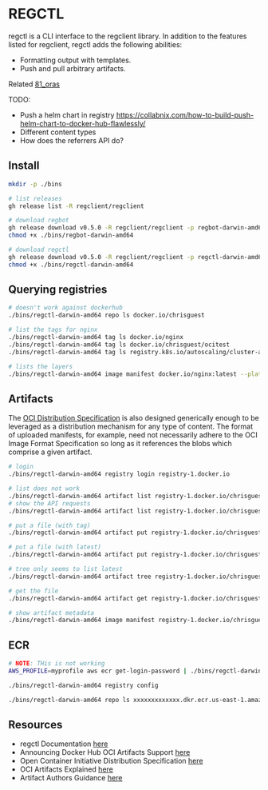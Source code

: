 # REGCTL

regctl is a CLI interface to the regclient library. In addition to the features listed for regclient, regctl adds the following abilities:

* Formatting output with templates.
* Push and pull arbitrary artifacts.

Related [81_oras](../81_oras/README.md)  

TODO:

* Push a helm chart in registry https://collabnix.com/how-to-build-push-helm-chart-to-docker-hub-flawlessly/
* Different content types
* How does the referrers API do?

## Install

```sh
mkdir -p ./bins

# list releases
gh release list -R regclient/regclient   

# download regbot
gh release download v0.5.0 -R regclient/regclient -p regbot-darwin-amd64 --output ./bins/regbot-darwin-amd64
chmod +x ./bins/regbot-darwin-amd64

# download regctl
gh release download v0.5.0 -R regclient/regclient -p regctl-darwin-amd64 --output ./bins/regctl-darwin-amd64
chmod +x ./bins/regctl-darwin-amd64
```

## Querying registries

```sh
# doesn't work against dockerhub
./bins/regctl-darwin-amd64 repo ls docker.io/chrisguest

# list the tags for nginx
./bins/regctl-darwin-amd64 tag ls docker.io/nginx
./bins/regctl-darwin-amd64 tag ls docker.io/chrisguest/ocitest
./bins/regctl-darwin-amd64 tag ls registry.k8s.io/autoscaling/cluster-autoscaler

# lists the layers 
./bins/regctl-darwin-amd64 image manifest docker.io/nginx:latest --platform linux/amd64
```

## Artifacts

The [OCI Distribution Specification](https://github.com/opencontainers/distribution-spec/blob/main/README.md) is also designed generically enough to be leveraged as a distribution mechanism for any type of content. The format of uploaded manifests, for example, need not necessarily adhere to the OCI Image Format Specification so long as it references the blobs which comprise a given artifact.

```sh
# login
./bins/regctl-darwin-amd64 registry login registry-1.docker.io

# list does not work
./bins/regctl-darwin-amd64 artifact list registry-1.docker.io/chrisguest/demo:0.0.1
# show the API requests
./bins/regctl-darwin-amd64 artifact list registry-1.docker.io/chrisguest/demo:0.0.1 -v debug

# put a file (with tag)
./bins/regctl-darwin-amd64 artifact put registry-1.docker.io/chrisguest/demo:0.0.1 --file ./README.md

# put a file (with latest)
./bins/regctl-darwin-amd64 artifact put registry-1.docker.io/chrisguest/demo --file ./README.md --artifact-type application/vnd.oci.readme.md

# tree only seems to list latest
./bins/regctl-darwin-amd64 artifact tree registry-1.docker.io/chrisguest/demo

# get the file
./bins/regctl-darwin-amd64 artifact get registry-1.docker.io/chrisguest/demo --output ./out 

# show artifact metadata
./bins/regctl-darwin-amd64 image manifest registry-1.docker.io/chrisguest/demo

```

## ECR

```sh
# NOTE: THis is not working
AWS_PROFILE=myprofile aws ecr get-login-password | ./bins/regctl-darwin-amd64 registry login --pass-stdin --user AWS  xxxxxxxxxxxxx.dkr.ecr.us-east-1.amazonaws.com

./bins/regctl-darwin-amd64 registry config

./bins/regctl-darwin-amd64 repo ls xxxxxxxxxxxxx.dkr.ecr.us-east-1.amazonaws.com
```

## Resources

* regctl Documentation [here](https://github.com/regclient/regclient/blob/main/docs/regctl.md)  
* Announcing Docker Hub OCI Artifacts Support [here](https://www.docker.com/blog/announcing-docker-hub-oci-artifacts-support/)  
* Open Container Initiative Distribution Specification [here](https://github.com/opencontainers/distribution-spec/blob/main/spec.md#api)  
* OCI Artifacts Explained [here](https://dlorenc.medium.com/oci-artifacts-explained-8f4a77945c13)  
* Artifact Authors Guidance [here](https://github.com/opencontainers/artifacts/blob/main/artifact-authors.md)  

